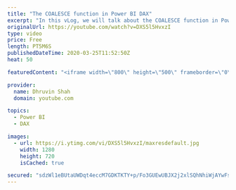 ```yaml
---
title: "The COALESCE function in Power BI DAX"
excerpt: "In this vLog, we will talk about the COALESCE function in Power BI Dax. COALESCE function accepts multiple arguments and returns the first argument that is nonblank.  The SQL users are aware of this COALESCE function. We have the now DAX function equivalent of SQL COALESCE.   In this video, we will talk"
originalUrl: https://youtube.com/watch?v=DXS5l5HvxzI
type: video
price: Free
length: PT5M6S
publishedDateTime: 2020-03-25T11:52:50Z
heat: 50

featuredContent: "<iframe width=\"800\" height=\"500\" frameborder=\"0\" src=\"https://www.youtube.com/embed/DXS5l5HvxzI\" allow=\"accelerometer; autoplay; encrypted-media; gyroscope; picture-in-picture\" allowfullscreen></iframe>"

provider:
  name: Dhruvin Shah
  domain: youtube.com

topics:
  - Power BI
  - DAX

images:
  - url: https://i.ytimg.com/vi/DXS5l5HvxzI/maxresdefault.jpg
    width: 1280
    height: 720
    isCached: true

secured: "sdzWl1eBUtaUWDqt4eccM7GDKTKTY+p/Fo3GUEwUBJX2j2xlSQhNhiWjAYwFsuuPIh5E6Rjv3yzvHrC6GzLRFdGq8yzNkyeKfAf6y/ulGEFQwq/3ppQ2Q9Kd4NYF9geBVb9XWkQHW7dvTFnO2wfT0JoaCZdl2ajoyUx2VeY++X3PTPUPiSA40ICzyH466FfhJtdpAnwh9lSFzxWj7oN1nhPGc25n4kIGz2YZGB4syHqJ4hTfl38gqo4Yb6pboHDWxAMEGWFUNX+469DlUZn5Wap3cB1iZYuHBnfL7SHdlVZxopt7/YDf7A81PRcWbx/yb9YUosm7f9BgZPaxFjwsRnQ3bPuxvfOtRU7I0oLySypThxeQpt1t4GbejW+jbaZ+wkJ+Cv6JC60urrL7LVzicQ+EPmhc1El2H0Jg7kaN72c=;Y8J7QWjxwjygZ9NVWItcYQ=="
---
```


